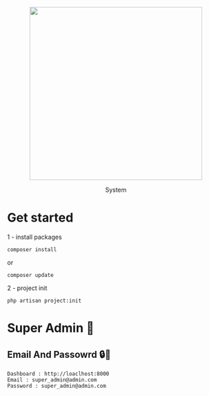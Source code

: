 <p align="center"><img src="public/logo.png" width="400"></p>
<p align="center">System</p>

# Get started

1 - install packages

``` 
composer install 
```
or
``` 
composer update 
```

2 - project init
``` 
php artisan project:init 
```

# Super Admin 💪

## Email And Passowrd 🔒🔑

```
Dashboard : http://loaclhost:8000
Email : super_admin@admin.com
Password : super_admin@admin.com
```
